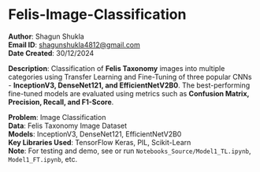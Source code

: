 # Felis-Image-Classification  
**Author**: Shagun Shukla  
**Email ID**: shagunshukla4812@gmail.com  
**Date Created**: 30/12/2024  

**Description**: Classification of **Felis Taxonomy** images into multiple categories using Transfer Learning and Fine-Tuning of three popular CNNs - **InceptionV3, DenseNet121, and EfficientNetV2B0**. The best-performing fine-tuned models are evaluated using metrics such as **Confusion Matrix, Precision, Recall, and F1-Score**.  

**Problem**: Image Classification  
**Data**: Felis Taxonomy Image Dataset  
**Models**: InceptionV3, DenseNet121, EfficientNetV2B0  
**Key Libraries Used**: TensorFlow Keras, PIL, Scikit-Learn  
**Note**: For testing and demo, see or run `Notebooks_Source/Model1_TL.ipynb`, `Model1_FT.ipynb`, etc.  

